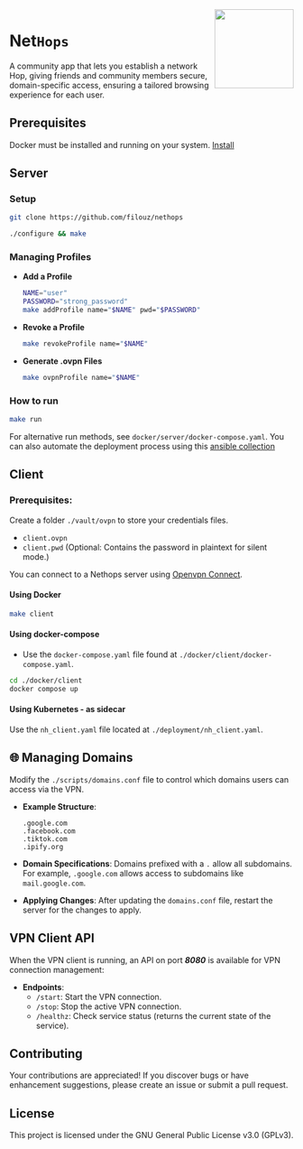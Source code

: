 

<img align="right" src="https://i.imgur.com/mAv9fj4.png" height="140"/>


# Net`Hops`

A community app that lets you establish a network Hop, giving friends and community members secure, domain-specific access, ensuring a tailored browsing experience for each user.

##  Prerequisites

Docker must be installed and running on your system. [Install](https://github.com/docker/docker-install)

##  Server

### Setup

```bash
git clone https://github.com/filouz/nethops

./configure && make
```

### Managing Profiles
- **Add a Profile**
    ```bash
    NAME="user"
    PASSWORD="strong_password"
    make addProfile name="$NAME" pwd="$PASSWORD"
    ```

- **Revoke a Profile**
    ```bash
    make revokeProfile name="$NAME"
    ```

- **Generate .ovpn Files**
    ```bash
    make ovpnProfile name="$NAME"
    ```

### How to run
```bash
make run
```

For alternative run methods, see `docker/server/docker-compose.yaml`. You can also automate the deployment process using this [ansible collection](https://github.com/filouz/ansible-nethops)

##  Client

### Prerequisites: 

Create a folder `./vault/ovpn` to store your credentials files.

- `client.ovpn`
- `client.pwd` (Optional: Contains the password in plaintext for silent mode.)

You can connect to a Nethops server using [Openvpn Connect](https://openvpn.net/client/).



#### Using Docker


```bash
make client
```

#### Using **docker-compose**

- Use the `docker-compose.yaml` file found at `./docker/client/docker-compose.yaml`.

```bash
cd ./docker/client
docker compose up
```

#### Using **Kubernetes - as sidecar**

Use the `nh_client.yaml` file located at `./deployment/nh_client.yaml`.

## 🌐 Managing Domains

Modify the `./scripts/domains.conf` file to control which domains users can access via the VPN.

- **Example Structure**:
    ```
    .google.com
    .facebook.com
    .tiktok.com    
    .ipify.org
    ```

- **Domain Specifications**: Domains prefixed with a `.` allow all subdomains. For example, `.google.com` allows access to subdomains like `mail.google.com`.

- **Applying Changes**: After updating the `domains.conf` file, restart the server for the changes to apply.

##  VPN Client API
When the VPN client is running, an API on port ***8080*** is available for VPN connection management:

- **Endpoints**:
    - `/start`: Start the VPN connection.
    - `/stop`: Stop the active VPN connection.
    - `/healthz`: Check service status (returns the current state of the service).

## Contributing
Your contributions are appreciated! If you discover bugs or have enhancement suggestions, please create an issue or submit a pull request.

## License
This project is licensed under the GNU General Public License v3.0 (GPLv3).